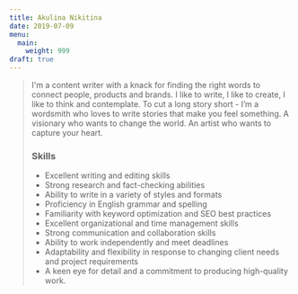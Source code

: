 ```yaml
---
title: Akulina Nikitina
date: 2019-07-09
menu:
  main:
    weight: 999
draft: true
---
```

> I'm a content writer with a knack for finding the right words to connect people, products and brands. I like to write, I like to create, I like to think and contemplate. To cut a long story short - I’m a wordsmith who loves to write stories that make you feel something. A visionary who wants to change the world. An artist who wants to capture your heart.
>
> ### Skills
>
> * Excellent writing and editing skills
> * Strong research and fact-checking abilities
> * Ability to write in a variety of styles and formats
> * Proficiency in English grammar and spelling
> * Familiarity with keyword optimization and SEO best practices
> * Excellent organizational and time management skills
> * Strong communication and collaboration skills
> * Ability to work independently and meet deadlines
> * Adaptability and flexibility in response to changing client needs and project requirements
> * A keen eye for detail and a commitment to producing high-quality work.
>
>